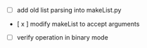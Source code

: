 - [ ]   add old list parsing into makeList.py 
- [ x ] modify makeList to accept arguments
- [ ]   verify operation in binary mode
